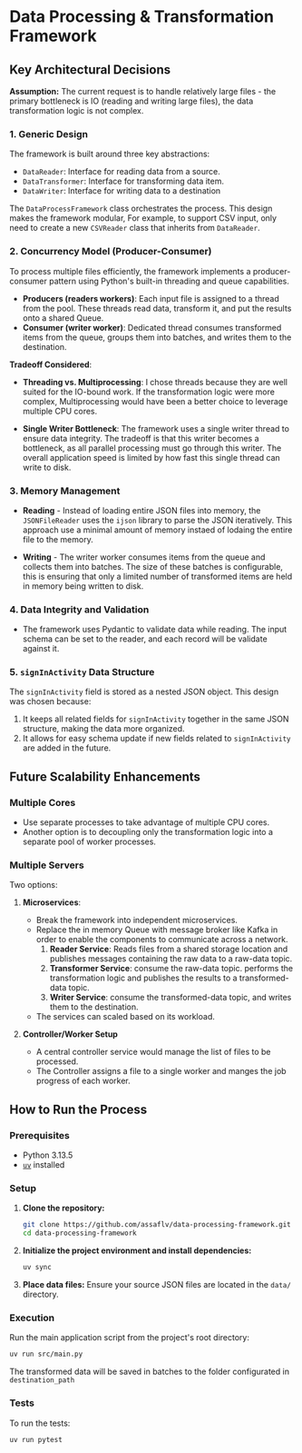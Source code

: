 # Data Processing & Transformation Framework

## Key Architectural Decisions

**Assumption:**
The current request is to handle relatively large files - the primary bottleneck is IO (reading and writing large files), the data transformation logic is not complex.

### 1. Generic Design

The framework is built around three key abstractions:

*   `DataReader`: Interface for reading data from a source.
*   `DataTransformer`: Interface for transforming data item.
*   `DataWriter`: Interface for writing data to a destination 

The `DataProcessFramework` class orchestrates the process. 
This design makes the framework modular, For example, to support CSV input, only need to create a new `CSVReader` class that inherits from `DataReader`.

### 2. Concurrency Model (Producer-Consumer)

To process multiple files efficiently, the framework implements a producer-consumer pattern using Python's built-in threading and queue capabilities.

*   **Producers (readers workers)**: Each input file is assigned to a thread from the pool. These threads read data, transform it, and put the results onto a shared Queue.
*   **Consumer (writer worker)**: Dedicated thread consumes transformed items from the queue, groups them into batches, and writes them to the destination.


**Tradeoff Considered**:

*   **Threading vs. Multiprocessing**: I chose threads because they are well suited for the IO-bound work. If the transformation logic were more complex, Multiprocessing would have been a better choice to leverage multiple CPU cores.

* **Single Writer Bottleneck**: The framework uses a single writer thread to ensure data integrity. The tradeoff is that this writer becomes a bottleneck, as all parallel processing must go through this writer. The overall application speed is limited by how fast this single thread can write to disk.

### 3. Memory Management

* **Reading** - Instead of loading entire JSON files into memory, the `JSONFileReader` uses the `ijson` library to parse the JSON iteratively. This approach use a minimal amount of memory instaed of lodaing the entire file to the memory.

* **Writing** - The writer worker consumes items from the queue and collects them into batches. The size of these batches is configurable, this is ensuring that only a limited number of transformed items are held in memory being written to disk. 

### 4. Data Integrity and Validation

* The framework uses Pydantic to validate data while reading. The input schema can be set to the reader, and each record will be validate against it.


### 5. `signInActivity` Data Structure
 
The `signInActivity` field is stored as a nested JSON object. This design was chosen because:

1. It keeps all related fields for `signInActivity` together in the same JSON structure, making the data more organized.
2. It allows for easy schema update if new fields related to `signInActivity` are added in the future.

## Future Scalability Enhancements

### Multiple Cores
* Use separate processes to take advantage of multiple CPU cores.
* Another option is to decoupling only the transformation logic into a separate pool of worker processes.


### Multiple Servers

Two options:

1. **Microservices**:
    * Break the framework into independent microservices.
    * Replace the in memory Queue with message broker like Kafka in order to enable the components to communicate across a network.
        1. **Reader Service**: Reads files from a shared storage location and publishes messages containing the raw data to a raw-data topic.
        2. **Transformer Service**: consume the raw-data topic. performs the transformation logic and publishes the results to a transformed-data topic.
        3. **Writer Service**: consume the transformed-data topic, and writes them to the destination.
    * The services can scaled based on its workload.

2. **Controller/Worker Setup**
    * A central controller service would manage the list of files to be processed.
    * The Controller assigns a file to a single worker and manges the job progress of each worker.


## How to Run the Process

### Prerequisites

*   Python 3.13.5
*   [`uv`](https://docs.astral.sh/uv/getting-started/installation/) installed

### Setup

1.  **Clone the repository:**
    ```bash
    git clone https://github.com/assaflv/data-processing-framework.git
    cd data-processing-framework
    ```

2.  **Initialize the project environment and install dependencies:**
    ```bash
    uv sync
    ```

4.  **Place data files:**
    Ensure your source JSON files are located in the `data/` directory.

### Execution

Run the main application script from the project's root directory:

```bash
uv run src/main.py
```

The transformed data will be saved in batches to the folder configurated in `destination_path`


### Tests

To run the tests:
```
uv run pytest
```
